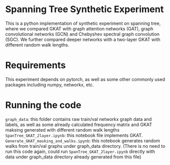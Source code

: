 # Spanning Tree Synthetic Experiment

This is a python implementation of synthetic experiment on spanning tree, where we compared GKAT with graph attention networks (GAT), graph convolutional networks (GCN)  and Chebyshev spectral graph convolution (SGC). We further compared deeper networks with a two-layer GKAT with different random walk lengths.


# Requirements
This experiment depends on pytorch, as well as some other commonly used packages including numpy, networkx, etc.


# Running the code
 `graph_data`: this folder contains raw train/val networkx graph data and labels, as well as some already calculated frequency matrix and GKAT maksing generated with different random walk lengths
 `SpanTree_GKAT_2layer.ipynb`: this notebook file implements GKAT. 
 `Generate_GKAT_masking_and_walks.ipynb`: this notebook generates random walks from train/val graphs under graph_data directory. (There is no need to run this code again, could run `SpanTree_GKAT_2layer.ipynb` directly with data under graph_data directory already generated from this file)
